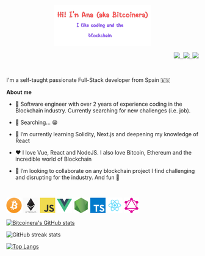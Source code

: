<p align="center"><a href="https://Bitcoinera.github.io"><img width="50%" src="./assets/gh-readme-header.png" /></a></p>

<p align="right">
    <kbd>
        <a href="https://www.linkedin.com/in/anagutjor/" target="_blank">
            <img src="https://img.shields.io/badge/LinkedIn-0077B5?style=for-the-badge&logo=linkedin&logoColor=white" />
        </a>
    </kbd>
    <kbd>
        <a href="https://www.twitter.com/Bitcoin3ra" target="_blank">
            <img src="https://img.shields.io/badge/Twitter-1DA1F2?style=for-the-badge&logo=twitter&logoColor=white" />
        </a>
    </kbd>
    <kbd>
        <a href="mailto:satoshinakamoto@gmail.com" target="_blank">
            <img src="https://img.shields.io/badge/Gmail-D14836?style=for-the-badge&logo=gmail&logoColor=white&link=mailto:satoshinakamoto@gmail.com" />
        </a>
    </kbd>
</p>

<br />

I'm a self-taught passionate Full-Stack developer from Spain 🇪🇸 

**About me**

- 👩 Software engineer with over 2 years of experience coding in the Blockchain industry. Currently searching for new challenges (i.e. job).

- 💼 Searching... 😁

- 🌱 I’m currently learning Solidity, Next.js and deepening my knowledge of React

- ❤ I love Vue, React and NodeJS. I also love Bitcoin, Ethereum and the incredible world of Blockchain

- 👯 I’m looking to collaborate on any blockchain project I find challenging and disrupting for the industry. And fun 🙌

<br />

<code><img height="40" src="https://raw.githubusercontent.com/github/explore/80688e429a7d4ef2fca1e82350fe8e3517d3494d/topics/bitcoin/bitcoin.png"></code>
<code><img height="40" src="https://raw.githubusercontent.com/github/explore/80688e429a7d4ef2fca1e82350fe8e3517d3494d/topics/ethereum/ethereum.png"></code>
<code><img height="40" src="https://raw.githubusercontent.com/github/explore/80688e429a7d4ef2fca1e82350fe8e3517d3494d/topics/javascript/javascript.png"></code>
<code><img height="40" src="https://raw.githubusercontent.com/github/explore/80688e429a7d4ef2fca1e82350fe8e3517d3494d/topics/vue/vue.png"></code>
<code><img height="40" src="https://raw.githubusercontent.com/github/explore/80688e429a7d4ef2fca1e82350fe8e3517d3494d/topics/nodejs/nodejs.png"></code> 
<code><img height="40" src="https://raw.githubusercontent.com/github/explore/80688e429a7d4ef2fca1e82350fe8e3517d3494d/topics/typescript/typescript.png"></code>
<code><img height="40" src="https://raw.githubusercontent.com/github/explore/80688e429a7d4ef2fca1e82350fe8e3517d3494d/topics/react/react.png"></code>
<code><img height="40" src="https://raw.githubusercontent.com/github/explore/5c058a388828bb5fde0bcafd4bc867b5bb3f26f3/topics/graphql/graphql.png"></code>
 
[![Bitcoinera's GitHub stats](https://github-readme-stats.vercel.app/api?username=Bitcoinera&show_icons=true&theme=dark)](https://github.com/Bitcoinera)

![GitHub streak stats](https://github-readme-streak-stats.herokuapp.com/?user=Bitcoinera&theme=dark)  

[![Top Langs](https://github-readme-stats.vercel.app/api/top-langs/?username=Bitcoinera&langs_count=7&show_icons=true&theme=dark)](https://github.com/Bitcoinera)
